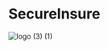   # **SecureInsure**
  ![logo (3) (1)](https://github.com/kavyansh18/SecureInsure/assets/137791848/627fc86c-cd2f-4463-b837-4ddb690a0dbe)
